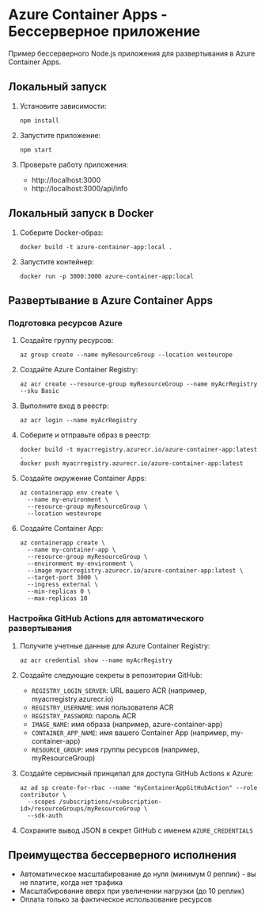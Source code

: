 # Azure Container Apps - Бессерверное приложение

Пример бессерверного Node.js приложения для развертывания в Azure Container Apps.

## Локальный запуск

1. Установите зависимости:
   ```
   npm install
   ```

2. Запустите приложение:
   ```
   npm start
   ```

3. Проверьте работу приложения:
   - http://localhost:3000
   - http://localhost:3000/api/info

## Локальный запуск в Docker

1. Соберите Docker-образ:
   ```
   docker build -t azure-container-app:local .
   ```

2. Запустите контейнер:
   ```
   docker run -p 3000:3000 azure-container-app:local
   ```

## Развертывание в Azure Container Apps

### Подготовка ресурсов Azure

1. Создайте группу ресурсов:
   ```
   az group create --name myResourceGroup --location westeurope
   ```

2. Создайте Azure Container Registry:
   ```
   az acr create --resource-group myResourceGroup --name myAcrRegistry --sku Basic
   ```

3. Выполните вход в реестр:
   ```
   az acr login --name myAcrRegistry
   ```

4. Соберите и отправьте образ в реестр:
   ```
   docker build -t myacrregistry.azurecr.io/azure-container-app:latest .
   docker push myacrregistry.azurecr.io/azure-container-app:latest
   ```

5. Создайте окружение Container Apps:
   ```
   az containerapp env create \
     --name my-environment \
     --resource-group myResourceGroup \
     --location westeurope
   ```

6. Создайте Container App:
   ```
   az containerapp create \
     --name my-container-app \
     --resource-group myResourceGroup \
     --environment my-environment \
     --image myacrregistry.azurecr.io/azure-container-app:latest \
     --target-port 3000 \
     --ingress external \
     --min-replicas 0 \
     --max-replicas 10
   ```

### Настройка GitHub Actions для автоматического развертывания

1. Получите учетные данные для Azure Container Registry:
   ```
   az acr credential show --name myAcrRegistry
   ```

2. Создайте следующие секреты в репозитории GitHub:
   - `REGISTRY_LOGIN_SERVER`: URL вашего ACR (например, myacrregistry.azurecr.io)
   - `REGISTRY_USERNAME`: имя пользователя ACR
   - `REGISTRY_PASSWORD`: пароль ACR
   - `IMAGE_NAME`: имя образа (например, azure-container-app)
   - `CONTAINER_APP_NAME`: имя вашего Container App (например, my-container-app)
   - `RESOURCE_GROUP`: имя группы ресурсов (например, myResourceGroup)

3. Создайте сервисный принципал для доступа GitHub Actions к Azure:
   ```
   az ad sp create-for-rbac --name "myContainerAppGitHubAction" --role contributor \
     --scopes /subscriptions/<subscription-id>/resourceGroups/myResourceGroup \
     --sdk-auth
   ```

4. Сохраните вывод JSON в секрет GitHub с именем `AZURE_CREDENTIALS`

## Преимущества бессерверного исполнения

- Автоматическое масштабирование до нуля (минимум 0 реплик) - вы не платите, когда нет трафика
- Масштабирование вверх при увеличении нагрузки (до 10 реплик)
- Оплата только за фактическое использование ресурсов 